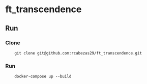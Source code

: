 # ft_transcendence

## Run

### Clone
        git clone git@github.com:rcabezas29/ft_transcendence.git
        
### Run
        docker-compose up --build
